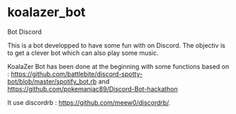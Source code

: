 # koalazer_bot
Bot Discord

This is a bot developped to have some fun with on Discord.
The objectiv is to get a clever bot which can also play some music.

KoalaZer Bot has been done at the beginning with some functions based on :
https://github.com/battlebite/discord-spotty-bot/blob/master/spotify_bot.rb
and
https://github.com/pokemaniac89/Discord-Bot-hackathon


It use discordrb : https://github.com/meew0/discordrb/.
